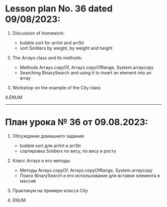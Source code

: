 # Lesson plan No. 36 dated 09/08/2023:

1. Discussion of homework:
    - bubble sort for arrInt and arrStr
    - sort Soldiers by weight, by weight and height

2. The Arrays class and its methods:
    - Methods Arrays.copyOf, Arrays.copyOfRange, System.arraycopy
    - Searching BinarySearch and using it to insert an element into an array

3. Workshop on the example of the City class


4.ENUM  
______________________

# План урока № 36 от 09.08.2023:

1. Обсуждение домашнего задания:
   - bubble sort для arrInt и arrStr
   - сортировка Soldiers по весу, по весу и росту

2. Класс Arrays и его методы:
   - Методы Arrays.copyOf, Arrays.copyOfRange, System.arraycopy
   - Поиск BinarySearch и его использование для вставки элемента в массив

3. Практикум на примере класса City


4. ENUM 







